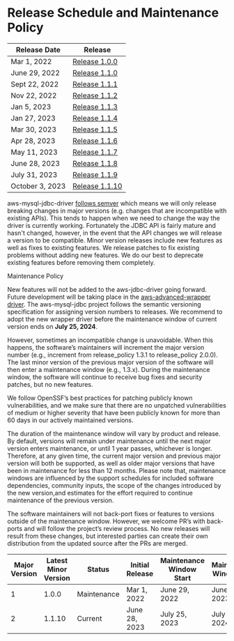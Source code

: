 # Release Schedule and Maintenance Policy
| Release Date    | Release                                                                         |
|-----------------|---------------------------------------------------------------------------------|
| Mar 1, 2022     | [Release 1.0.0](https://github.com/awslabs/aws-mysql-jdbc/releases/tag/1.0.0)   |  
| June 29, 2022   | [Release 1.1.0](https://github.com/awslabs/aws-mysql-jdbc/releases/tag/1.1.0)   | 
| Sept 22, 2022   | [Release 1.1.1](https://github.com/awslabs/aws-mysql-jdbc/releases/tag/1.1.1)   |
| Nov 22, 2022    | [Release 1.1.2](https://github.com/awslabs/aws-mysql-jdbc/releases/tag/1.1.2)   |  
| Jan 5, 2023     | [Release 1.1.3](https://github.com/awslabs/aws-mysql-jdbc/releases/tag/1.1.3)   |
| Jan 27, 2023    | [Release 1.1.4](https://github.com/awslabs/aws-mysql-jdbc/releases/tag/1.1.4)   |
| Mar 30, 2023    | [Release 1.1.5](https://github.com/awslabs/aws-mysql-jdbc/releases/tag/1.1.5)   |
| Apr 28, 2023    | [Release 1.1.6](https://github.com/awslabs/aws-mysql-jdbc/releases/tag/1.1.6)   |
| May 11, 2023    | [Release 1.1.7](https://github.com/awslabs/aws-mysql-jdbc/releases/tag/1.1.7)   |
| June 28, 2023   | [Release 1.1.8](https://github.com/awslabs/aws-mysql-jdbc/releases/tag/1.1.8)   |
| July 31, 2023   | [Release 1.1.9](https://github.com/awslabs/aws-mysql-jdbc/releases/tag/1.1.9)   |
| October 3, 2023 | [Release 1.1.10](https://github.com/awslabs/aws-mysql-jdbc/releases/tag/1.1.10) |


aws-mysql-jdbc-driver [follows semver](https://semver.org/#semantic-versioning-200) which means we will only release
breaking changes in major versions (e.g. changes that are incompatible with existing APIs). This tends to happen when we need to change
the way the driver is currently working. Fortunately the JDBC API is fairly mature and hasn't changed, however, in the event that
the API changes we will release a version to be compatible. Minor version releases include new features as well as fixes to existing
features. We release patches to fix existing problems without adding new features. We do our best to deprecate existing features before
removing them completely.

Maintenance Policy

New features will not be added to the aws-jdbc-driver going forward. Future development will be taking place in the
[aws-advanced-wrapper driver](https://github.com/awslabs/aws-advanced-jdbc-wrapper).
The aws-mysql-jdbc project follows the semantic versioning specification for assigning version numbers
to releases. We recommend to adopt the new wrapper driver before the maintenance window of current version ends on **July 25, 2024**.

However, sometimes an incompatible change is unavoidable. When this happens, the software’s maintainers will increment
the major version number (e.g., increment from release_policy 1.3.1 to release_policy 2.0.0).
The last minor version of the previous major version of the software will then enter a maintenance window
(e.g., 1.3.x). During the maintenance window, the software will continue to receive bug fixes and security patches,
but no new features.

We follow OpenSSF’s best practices for patching publicly known vulnerabilities, and we make sure that there are
no unpatched vulnerabilities of medium or higher severity that have been publicly known for more than 60 days
in our actively maintained versions.

The duration of the maintenance window will vary by product and release. By default, versions will remain under maintenance
until the next major version enters maintenance, or until 1 year passes, whichever is longer. Therefore, at any given time,
the current major version and previous major version will both be supported, as well as older major versions that have been
in maintenance for less than 12 months. Please note that, maintenance windows are influenced by the support schedules for included
software dependencies, community inputs, the scope of the changes introduced by the new version,and estimates for the effort
required to continue maintenance of the previous version.

The software maintainers will not back-port fixes or features to versions outside of the maintenance window.
However, we welcome PR’s with back-ports and will follow the project’s review process.
No new releases will result from these changes, but interested parties can create their own distribution
from the updated source after the PRs are merged.

| Major Version | Latest Minor Version | Status      | Initial Release | Maintenance Window Start | Maintenance Window End |
|---------------|----------------------|-------------|-----------------|--------------------------|------------------------|
| 1             | 1.0.0                | Maintenance | Mar 1, 2022     | June 29, 2022            | June 29, 2023          |
| 2             | 1.1.10               | Current     | June 28, 2023   | July 25, 2023            | July 25, 2024          |
